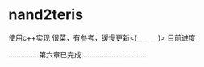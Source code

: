 # nand2teris
使用c++实现
很菜，有参考，缓慢更新<(＿　＿)>
目前进度


...............第六章已完成................................
